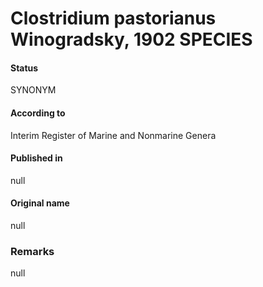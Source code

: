 # Clostridium pastorianus Winogradsky, 1902 SPECIES

#### Status
SYNONYM

#### According to
Interim Register of Marine and Nonmarine Genera

#### Published in
null

#### Original name
null

### Remarks
null